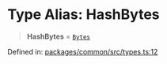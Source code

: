 # Type Alias: HashBytes

> **HashBytes** = [`Bytes`](Bytes.md)

Defined in: [packages/common/src/types.ts:12](https://github.com/dcdpr/did-btcr2-js/blob/c82bc5c69016e1146a0c52c6e6b21621f5abd6d4/packages/common/src/types.ts#L12)
